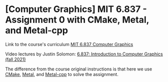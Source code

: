 # [Computer Graphics] MIT 6.837 - Assignment 0 with CMake, Metal, and Metal-cpp

Link to the course's curriculum [MIT 6.837 Computer Graphics](https://ocw.mit.edu/courses/6-837-computer-graphics-fall-2012/pages/assignments/)

Video lectures by Justin Solomon: [6.837: Introduction to Computer Graphics (fall 2021)](https://www.youtube.com/playlist?list=PLQ3UicqQtfNtqt2yL3KgKV-yn0NEPbRVi) 

The difference from the course original instructions is that here we use [CMake](https://cmake.org/), [Metal](https://developer.apple.com/metal/), and [Metal-cpp](https://developer.apple.com/metal/cpp/) to solve the assignment.
